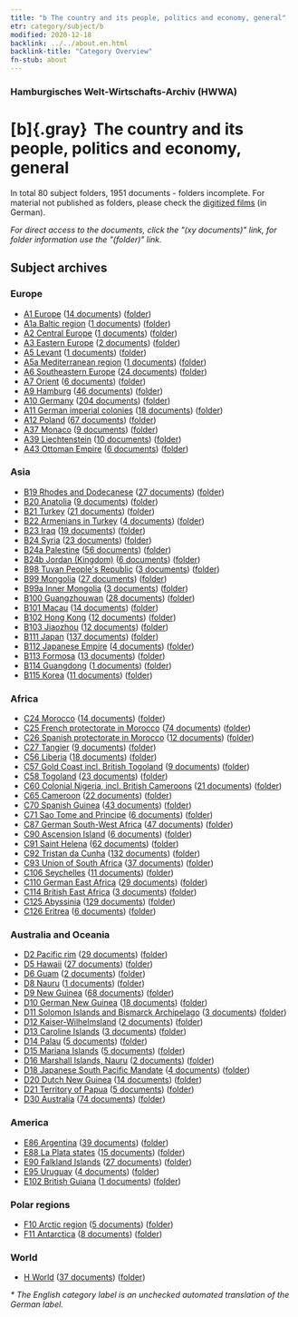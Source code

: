 ```yaml
---
title: "b The country and its people, politics and economy, general"
etr: category/subject/b
modified: 2020-12-18
backlink: ../../about.en.html
backlink-title: "Category Overview"
fn-stub: about
---
```


### Hamburgisches Welt-Wirtschafts-Archiv (HWWA)
# [b]{.gray}&#8201; The country and its people, politics and economy, general&#160; 





In total 80 subject folders, 1951 documents - folders incomplete.
For material not published as folders, please check the [digitized films](/film/h1_sh) (in German).

_For direct access to the documents, click the "(xy documents)" link, for folder information use the "(folder)" link._

## Subject archives



### Europe

- [A1 Europe](../../../geo/about.en.html#A1) (<a href="https://dfg-viewer.de/show/?tx_dlf[id]=https://pm20.zbw.eu/mets/sh/1408xx/140892/1441xx/144196/public.mets.en.xml" target="_blank">14 documents</a>) ([folder](http://purl.org/pressemappe20/folder/sh/140892,144196))
- [A1a Baltic region](../../../geo/about.en.html#A1a) (<a href="https://dfg-viewer.de/show/?tx_dlf[id]=https://pm20.zbw.eu/mets/sh/1408xx/140894/1441xx/144196/public.mets.en.xml" target="_blank">1 documents</a>) ([folder](http://purl.org/pressemappe20/folder/sh/140894,144196))
- [A2 Central Europe](../../../geo/about.en.html#A2) (<a href="https://dfg-viewer.de/show/?tx_dlf[id]=https://pm20.zbw.eu/mets/sh/1408xx/140895/1441xx/144196/public.mets.en.xml" target="_blank">1 documents</a>) ([folder](http://purl.org/pressemappe20/folder/sh/140895,144196))
- [A3 Eastern Europe](../../../geo/about.en.html#A3) (<a href="https://dfg-viewer.de/show/?tx_dlf[id]=https://pm20.zbw.eu/mets/sh/1408xx/140896/1441xx/144196/public.mets.en.xml" target="_blank">2 documents</a>) ([folder](http://purl.org/pressemappe20/folder/sh/140896,144196))
- [A5 Levant](../../../geo/about.en.html#A5) (<a href="https://dfg-viewer.de/show/?tx_dlf[id]=https://pm20.zbw.eu/mets/sh/1408xx/140898/1441xx/144196/public.mets.en.xml" target="_blank">1 documents</a>) ([folder](http://purl.org/pressemappe20/folder/sh/140898,144196))
- [A5a Mediterranean region](../../../geo/about.en.html#A5a) (<a href="https://dfg-viewer.de/show/?tx_dlf[id]=https://pm20.zbw.eu/mets/sh/1408xx/140899/1441xx/144196/public.mets.en.xml" target="_blank">1 documents</a>) ([folder](http://purl.org/pressemappe20/folder/sh/140899,144196))
- [A6 Southeastern Europe](../../../geo/about.en.html#A6) (<a href="https://dfg-viewer.de/show/?tx_dlf[id]=https://pm20.zbw.eu/mets/sh/1409xx/140900/1441xx/144196/public.mets.en.xml" target="_blank">24 documents</a>) ([folder](http://purl.org/pressemappe20/folder/sh/140900,144196))
- [A7 Orient](../../../geo/about.en.html#A7) (<a href="https://dfg-viewer.de/show/?tx_dlf[id]=https://pm20.zbw.eu/mets/sh/1409xx/140902/1441xx/144196/public.mets.en.xml" target="_blank">6 documents</a>) ([folder](http://purl.org/pressemappe20/folder/sh/140902,144196))
- [A9 Hamburg](../../../geo/about.en.html#A9) (<a href="https://dfg-viewer.de/show/?tx_dlf[id]=https://pm20.zbw.eu/mets/sh/1409xx/140905/1441xx/144196/public.mets.en.xml" target="_blank">46 documents</a>) ([folder](http://purl.org/pressemappe20/folder/sh/140905,144196))
- [A10 Germany](../../../geo/about.en.html#A10) (<a href="https://dfg-viewer.de/show/?tx_dlf[id]=https://pm20.zbw.eu/mets/sh/1261xx/126128/1441xx/144196/public.mets.en.xml" target="_blank">204 documents</a>) ([folder](http://purl.org/pressemappe20/folder/sh/126128,144196))
- [A11 German imperial colonies](../../../geo/about.en.html#A11) (<a href="https://dfg-viewer.de/show/?tx_dlf[id]=https://pm20.zbw.eu/mets/sh/1409xx/140960/1441xx/144196/public.mets.en.xml" target="_blank">18 documents</a>) ([folder](http://purl.org/pressemappe20/folder/sh/140960,144196))
- [A12 Poland](../../../geo/about.en.html#A12) (<a href="https://dfg-viewer.de/show/?tx_dlf[id]=https://pm20.zbw.eu/mets/sh/1409xx/140962/1441xx/144196/public.mets.en.xml" target="_blank">67 documents</a>) ([folder](http://purl.org/pressemappe20/folder/sh/140962,144196))
- [A37 Monaco](../../../geo/about.en.html#A37) (<a href="https://dfg-viewer.de/show/?tx_dlf[id]=https://pm20.zbw.eu/mets/sh/1410xx/141013/1441xx/144196/public.mets.en.xml" target="_blank">9 documents</a>) ([folder](http://purl.org/pressemappe20/folder/sh/141013,144196))
- [A39 Liechtenstein](../../../geo/about.en.html#A39) (<a href="https://dfg-viewer.de/show/?tx_dlf[id]=https://pm20.zbw.eu/mets/sh/1410xx/141016/1441xx/144196/public.mets.en.xml" target="_blank">10 documents</a>) ([folder](http://purl.org/pressemappe20/folder/sh/141016,144196))
- [A43 Ottoman Empire](../../../geo/about.en.html#A43) (<a href="https://dfg-viewer.de/show/?tx_dlf[id]=https://pm20.zbw.eu/mets/sh/1410xx/141034/1441xx/144196/public.mets.en.xml" target="_blank">6 documents</a>) ([folder](http://purl.org/pressemappe20/folder/sh/141034,144196))

### Asia

- [B19 Rhodes and Dodecanese](../../../geo/about.en.html#B19) (<a href="https://dfg-viewer.de/show/?tx_dlf[id]=https://pm20.zbw.eu/mets/sh/1411xx/141106/1441xx/144196/public.mets.en.xml" target="_blank">27 documents</a>) ([folder](http://purl.org/pressemappe20/folder/sh/141106,144196))
- [B20 Anatolia](../../../geo/about.en.html#B20) (<a href="https://dfg-viewer.de/show/?tx_dlf[id]=https://pm20.zbw.eu/mets/sh/1411xx/141108/1441xx/144196/public.mets.en.xml" target="_blank">9 documents</a>) ([folder](http://purl.org/pressemappe20/folder/sh/141108,144196))
- [B21 Turkey](../../../geo/about.en.html#B21) (<a href="https://dfg-viewer.de/show/?tx_dlf[id]=https://pm20.zbw.eu/mets/sh/1411xx/141111/1441xx/144196/public.mets.en.xml" target="_blank">21 documents</a>) ([folder](http://purl.org/pressemappe20/folder/sh/141111,144196))
- [B22 Armenians in Turkey](../../../geo/about.en.html#B22) (<a href="https://dfg-viewer.de/show/?tx_dlf[id]=https://pm20.zbw.eu/mets/sh/1411xx/141112/1441xx/144196/public.mets.en.xml" target="_blank">4 documents</a>) ([folder](http://purl.org/pressemappe20/folder/sh/141112,144196))
- [B23 Iraq](../../../geo/about.en.html#B23) (<a href="https://dfg-viewer.de/show/?tx_dlf[id]=https://pm20.zbw.eu/mets/sh/1411xx/141113/1441xx/144196/public.mets.en.xml" target="_blank">19 documents</a>) ([folder](http://purl.org/pressemappe20/folder/sh/141113,144196))
- [B24 Syria](../../../geo/about.en.html#B24) (<a href="https://dfg-viewer.de/show/?tx_dlf[id]=https://pm20.zbw.eu/mets/sh/1411xx/141114/1441xx/144196/public.mets.en.xml" target="_blank">23 documents</a>) ([folder](http://purl.org/pressemappe20/folder/sh/141114,144196))
- [B24a Palestine](../../../geo/about.en.html#B24a) (<a href="https://dfg-viewer.de/show/?tx_dlf[id]=https://pm20.zbw.eu/mets/sh/1411xx/141115/1441xx/144196/public.mets.en.xml" target="_blank">56 documents</a>) ([folder](http://purl.org/pressemappe20/folder/sh/141115,144196))
- [B24b Jordan (Kingdom)](../../../geo/about.en.html#B24b) (<a href="https://dfg-viewer.de/show/?tx_dlf[id]=https://pm20.zbw.eu/mets/sh/1411xx/141116/1441xx/144196/public.mets.en.xml" target="_blank">6 documents</a>) ([folder](http://purl.org/pressemappe20/folder/sh/141116,144196))
- [B98 Tuvan People's Republic](../../../geo/about.en.html#B98) (<a href="https://dfg-viewer.de/show/?tx_dlf[id]=https://pm20.zbw.eu/mets/sh/1412xx/141260/1441xx/144196/public.mets.en.xml" target="_blank">3 documents</a>) ([folder](http://purl.org/pressemappe20/folder/sh/141260,144196))
- [B99 Mongolia](../../../geo/about.en.html#B99) (<a href="https://dfg-viewer.de/show/?tx_dlf[id]=https://pm20.zbw.eu/mets/sh/1412xx/141261/1441xx/144196/public.mets.en.xml" target="_blank">27 documents</a>) ([folder](http://purl.org/pressemappe20/folder/sh/141261,144196))
- [B99a Inner Mongolia](../../../geo/about.en.html#B99a) (<a href="https://dfg-viewer.de/show/?tx_dlf[id]=https://pm20.zbw.eu/mets/sh/1412xx/141264/1441xx/144196/public.mets.en.xml" target="_blank">3 documents</a>) ([folder](http://purl.org/pressemappe20/folder/sh/141264,144196))
- [B100 Guangzhouwan](../../../geo/about.en.html#B100) (<a href="https://dfg-viewer.de/show/?tx_dlf[id]=https://pm20.zbw.eu/mets/sh/1412xx/141266/1441xx/144196/public.mets.en.xml" target="_blank">28 documents</a>) ([folder](http://purl.org/pressemappe20/folder/sh/141266,144196))
- [B101 Macau](../../../geo/about.en.html#B101) (<a href="https://dfg-viewer.de/show/?tx_dlf[id]=https://pm20.zbw.eu/mets/sh/1412xx/141267/1441xx/144196/public.mets.en.xml" target="_blank">14 documents</a>) ([folder](http://purl.org/pressemappe20/folder/sh/141267,144196))
- [B102 Hong Kong](../../../geo/about.en.html#B102) (<a href="https://dfg-viewer.de/show/?tx_dlf[id]=https://pm20.zbw.eu/mets/sh/1412xx/141268/1441xx/144196/public.mets.en.xml" target="_blank">12 documents</a>) ([folder](http://purl.org/pressemappe20/folder/sh/141268,144196))
- [B103 Jiaozhou](../../../geo/about.en.html#B103) (<a href="https://dfg-viewer.de/show/?tx_dlf[id]=https://pm20.zbw.eu/mets/sh/1261xx/126163/1441xx/144196/public.mets.en.xml" target="_blank">12 documents</a>) ([folder](http://purl.org/pressemappe20/folder/sh/126163,144196))
- [B111 Japan](../../../geo/about.en.html#B111) (<a href="https://dfg-viewer.de/show/?tx_dlf[id]=https://pm20.zbw.eu/mets/sh/1412xx/141272/1441xx/144196/public.mets.en.xml" target="_blank">137 documents</a>) ([folder](http://purl.org/pressemappe20/folder/sh/141272,144196))
- [B112 Japanese Empire](../../../geo/about.en.html#B112) (<a href="https://dfg-viewer.de/show/?tx_dlf[id]=https://pm20.zbw.eu/mets/sh/1412xx/141273/1441xx/144196/public.mets.en.xml" target="_blank">4 documents</a>) ([folder](http://purl.org/pressemappe20/folder/sh/141273,144196))
- [B113 Formosa](../../../geo/about.en.html#B113) (<a href="https://dfg-viewer.de/show/?tx_dlf[id]=https://pm20.zbw.eu/mets/sh/1412xx/141274/1441xx/144196/public.mets.en.xml" target="_blank">13 documents</a>) ([folder](http://purl.org/pressemappe20/folder/sh/141274,144196))
- [B114 Guangdong](../../../geo/about.en.html#B114) (<a href="https://dfg-viewer.de/show/?tx_dlf[id]=https://pm20.zbw.eu/mets/sh/1412xx/141275/1441xx/144196/public.mets.en.xml" target="_blank">1 documents</a>) ([folder](http://purl.org/pressemappe20/folder/sh/141275,144196))
- [B115 Korea](../../../geo/about.en.html#B115) (<a href="https://dfg-viewer.de/show/?tx_dlf[id]=https://pm20.zbw.eu/mets/sh/1412xx/141276/1441xx/144196/public.mets.en.xml" target="_blank">11 documents</a>) ([folder](http://purl.org/pressemappe20/folder/sh/141276,144196))

### Africa

- [C24 Morocco](../../../geo/about.en.html#C24) (<a href="https://dfg-viewer.de/show/?tx_dlf[id]=https://pm20.zbw.eu/mets/sh/1413xx/141356/1441xx/144196/public.mets.en.xml" target="_blank">14 documents</a>) ([folder](http://purl.org/pressemappe20/folder/sh/141356,144196))
- [C25 French protectorate in Morocco](../../../geo/about.en.html#C25) (<a href="https://dfg-viewer.de/show/?tx_dlf[id]=https://pm20.zbw.eu/mets/sh/1413xx/141358/1441xx/144196/public.mets.en.xml" target="_blank">74 documents</a>) ([folder](http://purl.org/pressemappe20/folder/sh/141358,144196))
- [C26 Spanish protectorate in Morocco](../../../geo/about.en.html#C26) (<a href="https://dfg-viewer.de/show/?tx_dlf[id]=https://pm20.zbw.eu/mets/sh/1413xx/141359/1441xx/144196/public.mets.en.xml" target="_blank">12 documents</a>) ([folder](http://purl.org/pressemappe20/folder/sh/141359,144196))
- [C27 Tangier](../../../geo/about.en.html#C27) (<a href="https://dfg-viewer.de/show/?tx_dlf[id]=https://pm20.zbw.eu/mets/sh/1413xx/141360/1441xx/144196/public.mets.en.xml" target="_blank">9 documents</a>) ([folder](http://purl.org/pressemappe20/folder/sh/141360,144196))
- [C56 Liberia](../../../geo/about.en.html#C56) (<a href="https://dfg-viewer.de/show/?tx_dlf[id]=https://pm20.zbw.eu/mets/sh/1414xx/141405/1441xx/144196/public.mets.en.xml" target="_blank">18 documents</a>) ([folder](http://purl.org/pressemappe20/folder/sh/141405,144196))
- [C57 Gold Coast incl. British Togoland](../../../geo/about.en.html#C57) (<a href="https://dfg-viewer.de/show/?tx_dlf[id]=https://pm20.zbw.eu/mets/sh/1414xx/141406/1441xx/144196/public.mets.en.xml" target="_blank">9 documents</a>) ([folder](http://purl.org/pressemappe20/folder/sh/141406,144196))
- [C58 Togoland](../../../geo/about.en.html#C58) (<a href="https://dfg-viewer.de/show/?tx_dlf[id]=https://pm20.zbw.eu/mets/sh/1414xx/141408/1441xx/144196/public.mets.en.xml" target="_blank">23 documents</a>) ([folder](http://purl.org/pressemappe20/folder/sh/141408,144196))
- [C60 Colonial Nigeria, incl. British Cameroons](../../../geo/about.en.html#C60) (<a href="https://dfg-viewer.de/show/?tx_dlf[id]=https://pm20.zbw.eu/mets/sh/1414xx/141409/1441xx/144196/public.mets.en.xml" target="_blank">21 documents</a>) ([folder](http://purl.org/pressemappe20/folder/sh/141409,144196))
- [C65 Cameroon](../../../geo/about.en.html#C65) (<a href="https://dfg-viewer.de/show/?tx_dlf[id]=https://pm20.zbw.eu/mets/sh/1414xx/141410/1441xx/144196/public.mets.en.xml" target="_blank">22 documents</a>) ([folder](http://purl.org/pressemappe20/folder/sh/141410,144196))
- [C70 Spanish Guinea](../../../geo/about.en.html#C70) (<a href="https://dfg-viewer.de/show/?tx_dlf[id]=https://pm20.zbw.eu/mets/sh/1414xx/141412/1441xx/144196/public.mets.en.xml" target="_blank">43 documents</a>) ([folder](http://purl.org/pressemappe20/folder/sh/141412,144196))
- [C71 Sao Tome and Principe](../../../geo/about.en.html#C71) (<a href="https://dfg-viewer.de/show/?tx_dlf[id]=https://pm20.zbw.eu/mets/sh/1414xx/141413/1441xx/144196/public.mets.en.xml" target="_blank">6 documents</a>) ([folder](http://purl.org/pressemappe20/folder/sh/141413,144196))
- [C87 German South-West Africa](../../../geo/about.en.html#C87) (<a href="https://dfg-viewer.de/show/?tx_dlf[id]=https://pm20.zbw.eu/mets/sh/1414xx/141450/1441xx/144196/public.mets.en.xml" target="_blank">47 documents</a>) ([folder](http://purl.org/pressemappe20/folder/sh/141450,144196))
- [C90 Ascension Island](../../../geo/about.en.html#C90) (<a href="https://dfg-viewer.de/show/?tx_dlf[id]=https://pm20.zbw.eu/mets/sh/1414xx/141451/1441xx/144196/public.mets.en.xml" target="_blank">6 documents</a>) ([folder](http://purl.org/pressemappe20/folder/sh/141451,144196))
- [C91 Saint Helena](../../../geo/about.en.html#C91) (<a href="https://dfg-viewer.de/show/?tx_dlf[id]=https://pm20.zbw.eu/mets/sh/1414xx/141452/1441xx/144196/public.mets.en.xml" target="_blank">62 documents</a>) ([folder](http://purl.org/pressemappe20/folder/sh/141452,144196))
- [C92 Tristan da Cunha](../../../geo/about.en.html#C92) (<a href="https://dfg-viewer.de/show/?tx_dlf[id]=https://pm20.zbw.eu/mets/sh/1414xx/141453/1441xx/144196/public.mets.en.xml" target="_blank">132 documents</a>) ([folder](http://purl.org/pressemappe20/folder/sh/141453,144196))
- [C93 Union of South Africa](../../../geo/about.en.html#C93) (<a href="https://dfg-viewer.de/show/?tx_dlf[id]=https://pm20.zbw.eu/mets/sh/1414xx/141454/1441xx/144196/public.mets.en.xml" target="_blank">37 documents</a>) ([folder](http://purl.org/pressemappe20/folder/sh/141454,144196))
- [C106 Seychelles](../../../geo/about.en.html#C106) (<a href="https://dfg-viewer.de/show/?tx_dlf[id]=https://pm20.zbw.eu/mets/sh/1414xx/141470/1441xx/144196/public.mets.en.xml" target="_blank">11 documents</a>) ([folder](http://purl.org/pressemappe20/folder/sh/141470,144196))
- [C110 German East Africa](../../../geo/about.en.html#C110) (<a href="https://dfg-viewer.de/show/?tx_dlf[id]=https://pm20.zbw.eu/mets/sh/1414xx/141471/1441xx/144196/public.mets.en.xml" target="_blank">29 documents</a>) ([folder](http://purl.org/pressemappe20/folder/sh/141471,144196))
- [C114 British East Africa](../../../geo/about.en.html#C114) (<a href="https://dfg-viewer.de/show/?tx_dlf[id]=https://pm20.zbw.eu/mets/sh/1414xx/141473/1441xx/144196/public.mets.en.xml" target="_blank">3 documents</a>) ([folder](http://purl.org/pressemappe20/folder/sh/141473,144196))
- [C125 Abyssinia](../../../geo/about.en.html#C125) (<a href="https://dfg-viewer.de/show/?tx_dlf[id]=https://pm20.zbw.eu/mets/sh/1414xx/141482/1441xx/144196/public.mets.en.xml" target="_blank">129 documents</a>) ([folder](http://purl.org/pressemappe20/folder/sh/141482,144196))
- [C126 Eritrea](../../../geo/about.en.html#C126) (<a href="https://dfg-viewer.de/show/?tx_dlf[id]=https://pm20.zbw.eu/mets/sh/1414xx/141483/1441xx/144196/public.mets.en.xml" target="_blank">6 documents</a>) ([folder](http://purl.org/pressemappe20/folder/sh/141483,144196))

### Australia and Oceania

- [D2 Pacific rim](../../../geo/about.en.html#D2) (<a href="https://dfg-viewer.de/show/?tx_dlf[id]=https://pm20.zbw.eu/mets/sh/1415xx/141593/1441xx/144196/public.mets.en.xml" target="_blank">29 documents</a>) ([folder](http://purl.org/pressemappe20/folder/sh/141593,144196))
- [D5 Hawaii](../../../geo/about.en.html#D5) (<a href="https://dfg-viewer.de/show/?tx_dlf[id]=https://pm20.zbw.eu/mets/sh/1415xx/141595/1441xx/144196/public.mets.en.xml" target="_blank">27 documents</a>) ([folder](http://purl.org/pressemappe20/folder/sh/141595,144196))
- [D6 Guam](../../../geo/about.en.html#D6) (<a href="https://dfg-viewer.de/show/?tx_dlf[id]=https://pm20.zbw.eu/mets/sh/1415xx/141598/1441xx/144196/public.mets.en.xml" target="_blank">2 documents</a>) ([folder](http://purl.org/pressemappe20/folder/sh/141598,144196))
- [D8 Nauru](../../../geo/about.en.html#D8) (<a href="https://dfg-viewer.de/show/?tx_dlf[id]=https://pm20.zbw.eu/mets/sh/1415xx/141599/1441xx/144196/public.mets.en.xml" target="_blank">1 documents</a>) ([folder](http://purl.org/pressemappe20/folder/sh/141599,144196))
- [D9 New Guinea](../../../geo/about.en.html#D9) (<a href="https://dfg-viewer.de/show/?tx_dlf[id]=https://pm20.zbw.eu/mets/sh/1416xx/141600/1441xx/144196/public.mets.en.xml" target="_blank">68 documents</a>) ([folder](http://purl.org/pressemappe20/folder/sh/141600,144196))
- [D10 German New Guinea](../../../geo/about.en.html#D10) (<a href="https://dfg-viewer.de/show/?tx_dlf[id]=https://pm20.zbw.eu/mets/sh/1416xx/141601/1441xx/144196/public.mets.en.xml" target="_blank">18 documents</a>) ([folder](http://purl.org/pressemappe20/folder/sh/141601,144196))
- [D11 Solomon Islands and Bismarck Archipelago](../../../geo/about.en.html#D11) (<a href="https://dfg-viewer.de/show/?tx_dlf[id]=https://pm20.zbw.eu/mets/sh/1416xx/141610/1441xx/144196/public.mets.en.xml" target="_blank">3 documents</a>) ([folder](http://purl.org/pressemappe20/folder/sh/141610,144196))
- [D12 Kaiser-Wilhelmsland](../../../geo/about.en.html#D12) (<a href="https://dfg-viewer.de/show/?tx_dlf[id]=https://pm20.zbw.eu/mets/sh/1416xx/141612/1441xx/144196/public.mets.en.xml" target="_blank">2 documents</a>) ([folder](http://purl.org/pressemappe20/folder/sh/141612,144196))
- [D13 Caroline Islands](../../../geo/about.en.html#D13) (<a href="https://dfg-viewer.de/show/?tx_dlf[id]=https://pm20.zbw.eu/mets/sh/1416xx/141613/1441xx/144196/public.mets.en.xml" target="_blank">3 documents</a>) ([folder](http://purl.org/pressemappe20/folder/sh/141613,144196))
- [D14 Palau](../../../geo/about.en.html#D14) (<a href="https://dfg-viewer.de/show/?tx_dlf[id]=https://pm20.zbw.eu/mets/sh/1416xx/141614/1441xx/144196/public.mets.en.xml" target="_blank">5 documents</a>) ([folder](http://purl.org/pressemappe20/folder/sh/141614,144196))
- [D15 Mariana Islands](../../../geo/about.en.html#D15) (<a href="https://dfg-viewer.de/show/?tx_dlf[id]=https://pm20.zbw.eu/mets/sh/1416xx/141615/1441xx/144196/public.mets.en.xml" target="_blank">5 documents</a>) ([folder](http://purl.org/pressemappe20/folder/sh/141615,144196))
- [D16 Marshall Islands, Nauru](../../../geo/about.en.html#D16) (<a href="https://dfg-viewer.de/show/?tx_dlf[id]=https://pm20.zbw.eu/mets/sh/1416xx/141616/1441xx/144196/public.mets.en.xml" target="_blank">2 documents</a>) ([folder](http://purl.org/pressemappe20/folder/sh/141616,144196))
- [D18 Japanese South Pacific Mandate](../../../geo/about.en.html#D18) (<a href="https://dfg-viewer.de/show/?tx_dlf[id]=https://pm20.zbw.eu/mets/sh/1416xx/141618/1441xx/144196/public.mets.en.xml" target="_blank">4 documents</a>) ([folder](http://purl.org/pressemappe20/folder/sh/141618,144196))
- [D20 Dutch New Guinea](../../../geo/about.en.html#D20) (<a href="https://dfg-viewer.de/show/?tx_dlf[id]=https://pm20.zbw.eu/mets/sh/1416xx/141619/1441xx/144196/public.mets.en.xml" target="_blank">14 documents</a>) ([folder](http://purl.org/pressemappe20/folder/sh/141619,144196))
- [D21 Territory of Papua](../../../geo/about.en.html#D21) (<a href="https://dfg-viewer.de/show/?tx_dlf[id]=https://pm20.zbw.eu/mets/sh/1416xx/141620/1441xx/144196/public.mets.en.xml" target="_blank">5 documents</a>) ([folder](http://purl.org/pressemappe20/folder/sh/141620,144196))
- [D30 Australia](../../../geo/about.en.html#D30) (<a href="https://dfg-viewer.de/show/?tx_dlf[id]=https://pm20.zbw.eu/mets/sh/1416xx/141621/1441xx/144196/public.mets.en.xml" target="_blank">74 documents</a>) ([folder](http://purl.org/pressemappe20/folder/sh/141621,144196))

### America

- [E86 Argentina](../../../geo/about.en.html#E86) (<a href="https://dfg-viewer.de/show/?tx_dlf[id]=https://pm20.zbw.eu/mets/sh/1416xx/141692/1441xx/144196/public.mets.en.xml" target="_blank">39 documents</a>) ([folder](http://purl.org/pressemappe20/folder/sh/141692,144196))
- [E88 La Plata states](../../../geo/about.en.html#E88) (<a href="https://dfg-viewer.de/show/?tx_dlf[id]=https://pm20.zbw.eu/mets/sh/1416xx/141693/1441xx/144196/public.mets.en.xml" target="_blank">15 documents</a>) ([folder](http://purl.org/pressemappe20/folder/sh/141693,144196))
- [E90 Falkland Islands](../../../geo/about.en.html#E90) (<a href="https://dfg-viewer.de/show/?tx_dlf[id]=https://pm20.zbw.eu/mets/sh/1416xx/141694/1441xx/144196/public.mets.en.xml" target="_blank">27 documents</a>) ([folder](http://purl.org/pressemappe20/folder/sh/141694,144196))
- [E95 Uruguay](../../../geo/about.en.html#E95) (<a href="https://dfg-viewer.de/show/?tx_dlf[id]=https://pm20.zbw.eu/mets/sh/1416xx/141695/1441xx/144196/public.mets.en.xml" target="_blank">4 documents</a>) ([folder](http://purl.org/pressemappe20/folder/sh/141695,144196))
- [E102 British Guiana](../../../geo/about.en.html#E102) (<a href="https://dfg-viewer.de/show/?tx_dlf[id]=https://pm20.zbw.eu/mets/sh/1417xx/141700/1441xx/144196/public.mets.en.xml" target="_blank">1 documents</a>) ([folder](http://purl.org/pressemappe20/folder/sh/141700,144196))

### Polar regions

- [F10 Arctic region](../../../geo/about.en.html#F10) (<a href="https://dfg-viewer.de/show/?tx_dlf[id]=https://pm20.zbw.eu/mets/sh/1417xx/141702/1441xx/144196/public.mets.en.xml" target="_blank">5 documents</a>) ([folder](http://purl.org/pressemappe20/folder/sh/141702,144196))
- [F11 Antarctica](../../../geo/about.en.html#F11) (<a href="https://dfg-viewer.de/show/?tx_dlf[id]=https://pm20.zbw.eu/mets/sh/1417xx/141703/1441xx/144196/public.mets.en.xml" target="_blank">8 documents</a>) ([folder](http://purl.org/pressemappe20/folder/sh/141703,144196))

### World

- [H World](../../../geo/about.en.html#H) (<a href="https://dfg-viewer.de/show/?tx_dlf[id]=https://pm20.zbw.eu/mets/sh/1417xx/141728/1441xx/144196/public.mets.en.xml" target="_blank">37 documents</a>) ([folder](http://purl.org/pressemappe20/folder/sh/141728,144196))


_* The English category label is an unchecked automated translation of the German label._

